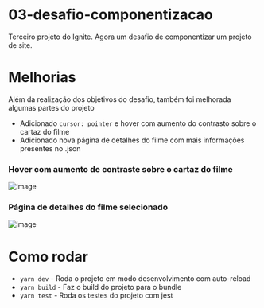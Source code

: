 # 03-desafio-componentizacao
Terceiro projeto do Ignite. Agora um desafio de componentizar um projeto de site.

# Melhorias
Além da realização dos objetivos do desafio, também foi melhorada algumas partes do projeto
* Adicionado ``cursor: pointer`` e hover com aumento do contrasto sobre o cartaz do filme
* Adicionado nova página de detalhes do filme com mais informações presentes no .json

### Hover com aumento de contraste sobre o cartaz do filme
![image](https://user-images.githubusercontent.com/60002937/111716721-64c1d180-8835-11eb-99ef-38f68a6602dd.png)

### Página de detalhes do filme selecionado
![image](https://user-images.githubusercontent.com/60002937/111717072-195bf300-8836-11eb-991d-9341c770e2f3.png)

# Como rodar
* ``yarn dev`` - Roda o projeto em modo desenvolvimento com auto-reload
* ``yarn build`` - Faz o build do projeto para o bundle
* ``yarn test`` - Roda os testes do projeto com jest

